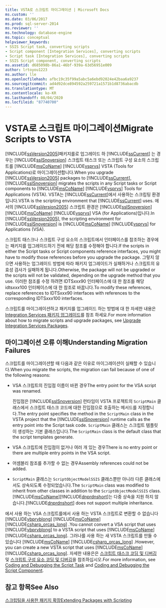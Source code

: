 ```yaml
---
title: VSTA로 스크립트 마이그레이션 | Microsoft Docs
ms.custom: ''
ms.date: 03/06/2017
ms.prod: sql-server-2014
ms.reviewer: ''
ms.technology: database-engine
ms.topic: conceptual
helpviewer_keywords:
- SSIS Script task, converting scripts
- Script component [Integration Services], converting scripts
- Script task [Integration Services], converting scripts
- SSIS Script component, converting scripts
ms.assetid: d685098b-86a1-46bf-939a-63d56951e009
author: lrtoyou1223
ms.author: lle
ms.openlocfilehash: afbc19c35f99a5abc5a6ebd92024e42baa6a9237
ms.sourcegitcommit: ad4d92dce894592a259721a1571b1d8736abacdb
ms.translationtype: MT
ms.contentlocale: ko-KR
ms.lasthandoff: 08/04/2020
ms.locfileid: "87740700"
---
```

# <a name="migrate-scripts-to-vsta"></a><span data-ttu-id="72cbd-102">VSTA로 스크립트 마이그레이션</span><span class="sxs-lookup"><span data-stu-id="72cbd-102">Migrate Scripts to VSTA</span></span>
  <span data-ttu-id="72cbd-103">[!INCLUDE[ssVersion2005](../../includes/ssversion2005-md.md)]패키지를로 업그레이드 하 [!INCLUDE[ssCurrent](../../includes/sscurrent-md.md)] 는 경우는 [!INCLUDE[ssISnoversion](../../includes/ssisnoversion-md.md)] 스크립트 태스크 또는 스크립트 구성 요소의 스크립트를 [!INCLUDE[msCoName](../../includes/msconame-md.md)] [!INCLUDE[vsprvs](../../includes/vsprvs-md.md)] VSTA (Tools for Applications)로 마이그레이션합니다.</span><span class="sxs-lookup"><span data-stu-id="72cbd-103">When you upgrade [!INCLUDE[ssVersion2005](../../includes/ssversion2005-md.md)] packages to [!INCLUDE[ssCurrent](../../includes/sscurrent-md.md)], [!INCLUDE[ssISnoversion](../../includes/ssisnoversion-md.md)] migrates the scripts in any Script tasks or Script components to [!INCLUDE[msCoName](../../includes/msconame-md.md)] [!INCLUDE[vsprvs](../../includes/vsprvs-md.md)] Tools for Applications (VSTA).</span></span> <span data-ttu-id="72cbd-104">VSTA는 [!INCLUDE[ssCurrent](../../includes/sscurrent-md.md)]에서 사용하는 스크립팅 환경입니다.</span><span class="sxs-lookup"><span data-stu-id="72cbd-104">VSTA is the scripting environment that [!INCLUDE[ssCurrent](../../includes/sscurrent-md.md)] uses.</span></span> <span data-ttu-id="72cbd-105">에서의 [!INCLUDE[ssVersion2005](../../includes/ssversion2005-md.md)] 스크립트 환경은 [!INCLUDE[ssISnoversion](../../includes/ssisnoversion-md.md)] [!INCLUDE[msCoName](../../includes/msconame-md.md)] [!INCLUDE[vsprvs](../../includes/vsprvs-md.md)] VSA (for Applications)입니다.</span><span class="sxs-lookup"><span data-stu-id="72cbd-105">In [!INCLUDE[ssVersion2005](../../includes/ssversion2005-md.md)], the scripting environment for [!INCLUDE[ssISnoversion](../../includes/ssisnoversion-md.md)] is [!INCLUDE[msCoName](../../includes/msconame-md.md)] [!INCLUDE[vsprvs](../../includes/vsprvs-md.md)] for Applications (VSA).</span></span>  
  
 <span data-ttu-id="72cbd-106">스크립트 태스크나 스크립트 구성 요소의 스크립트에서 인터페이스를 참조하는 경우에는 패키지를 업그레이드하기 전에 해당 참조를 수정해야 합니다.</span><span class="sxs-lookup"><span data-stu-id="72cbd-106">If the scripts in either the Script tasks or Script components reference interfaces, you might have to modify those references before you upgrade the package.</span></span> <span data-ttu-id="72cbd-107">그렇지 않으면 사용하는 업그레이드 방법에 따라 패키지 업그레이드가 실패하거나 스크립트의 유효성 검사가 실패하게 됩니다.</span><span class="sxs-lookup"><span data-stu-id="72cbd-107">Otherwise, the package will not be upgraded or the scripts will not be validated, depending on the upgrade method that you use.</span></span> <span data-ttu-id="72cbd-108">이러한 참조를 수정 하려면 IDTS*xxx*90 인터페이스에 대 한 참조를 해당 idts*xxx*100 인터페이스에 대 한 참조로 바꿉니다.</span><span class="sxs-lookup"><span data-stu-id="72cbd-108">To modify these references, replace references to IDTS*xxx*90 interfaces with references to the corresponding IDTS*xxx*100 interfaces.</span></span>  
  
 <span data-ttu-id="72cbd-109">스크립트를 마이그레이션하고 패키지를 업그레이드 하는 방법에 대 한 자세한 내용은 [Integration Services 패키지 업그레이드](../../integration-services/install-windows/upgrade-integration-services-packages.md)를 참조 하세요.</span><span class="sxs-lookup"><span data-stu-id="72cbd-109">For more information about how to migrate scripts and upgrade packages, see [Upgrade Integration Services Packages](../../integration-services/install-windows/upgrade-integration-services-packages.md).</span></span>  
  
## <a name="understanding-migration-failures"></a><span data-ttu-id="72cbd-110">마이그레이션 오류 이해</span><span class="sxs-lookup"><span data-stu-id="72cbd-110">Understanding Migration Failures</span></span>  
 <span data-ttu-id="72cbd-111">스크립트를 마이그레이션할 때 다음과 같은 이유로 마이그레이션이 실패할 수 있습니다.</span><span class="sxs-lookup"><span data-stu-id="72cbd-111">When you migrate the scripts, the migration can fail because of one of the following reasons:</span></span>  
  
-   <span data-ttu-id="72cbd-112">VSA 스크립트의 진입점 이름이 바뀐 경우</span><span class="sxs-lookup"><span data-stu-id="72cbd-112">The entry point for the VSA script was renamed.</span></span>  
  
     <span data-ttu-id="72cbd-113">진입점은 [!INCLUDE[ssISnoversion](../../includes/ssisnoversion-md.md)] 런타임이 VSTA 프로젝트의 `ScriptMain` 클래스에서 스크립트 태스크 코드에 대한 진입점으로 호출하는 메서드를 지정합니다.</span><span class="sxs-lookup"><span data-stu-id="72cbd-113">The entry point specifies the method in the `ScriptMain` class in the VSTA project that the [!INCLUDE[ssISnoversion](../../includes/ssisnoversion-md.md)] runtime calls as the entry point into the Script task code.</span></span> <span data-ttu-id="72cbd-114">`ScriptMain` 클래스는 스크립트 템플릿이 생성하는 기본 클래스입니다.</span><span class="sxs-lookup"><span data-stu-id="72cbd-114">The `ScriptMain` class is the default class that the script templates generate.</span></span>  
  
-   <span data-ttu-id="72cbd-115">VSA 스크립트에 진입점이 없거나 여러 개 있는 경우</span><span class="sxs-lookup"><span data-stu-id="72cbd-115">There is no entry point or there are multiple entry points in the VSA script.</span></span>  
  
-   <span data-ttu-id="72cbd-116">어셈블리 참조를 추가할 수 없는 경우</span><span class="sxs-lookup"><span data-stu-id="72cbd-116">Assembly references could not be added.</span></span>  
  
-   <span data-ttu-id="72cbd-117">`ScriptMain` 클래스는 `ScriptObjectModelSSIS` 클래스뿐만 아니라 다른 클래스에서도 상속되도록 수정되었습니다.</span><span class="sxs-lookup"><span data-stu-id="72cbd-117">The `ScriptMain` class was modified to inherit from other classes in addition to the `ScriptObjectModelSSIS` class.</span></span> [!INCLUDE[msCoName](../../includes/msconame-md.md)]<span data-ttu-id="72cbd-118">[!INCLUDE[dnprdnshort](../../includes/dnprdnshort-md.md)]는 다중 상속을 지원 하지 않습니다.</span><span class="sxs-lookup"><span data-stu-id="72cbd-118">[!INCLUDE[dnprdnshort](../../includes/dnprdnshort-md.md)] does not support multiple inheritance.</span></span>  
  
 <span data-ttu-id="72cbd-119">에서 사용 하는 VSA 스크립트를에서 사용 하는 VSTA 스크립트로 변환할 수 없습니다 [!INCLUDE[vbprvblong](../../includes/vbprvblong-md.md)] [!INCLUDE[msCoName](../../includes/msconame-md.md)] [!INCLUDE[csharp_orcas_long](../../includes/csharp-orcas-long-md.md)] .</span><span class="sxs-lookup"><span data-stu-id="72cbd-119">You cannot convert a VSA script that uses [!INCLUDE[vbprvblong](../../includes/vbprvblong-md.md)] to a VSTA script that uses [!INCLUDE[msCoName](../../includes/msconame-md.md)] [!INCLUDE[csharp_orcas_long](../../includes/csharp-orcas-long-md.md)].</span></span> <span data-ttu-id="72cbd-120">그러나를 사용 하는 새 VSTA 스크립트를 만들 수 있습니다 [!INCLUDE[msCoName](../../includes/msconame-md.md)] [!INCLUDE[csharp_orcas_long](../../includes/csharp-orcas-long-md.md)] .</span><span class="sxs-lookup"><span data-stu-id="72cbd-120">However, you can create a new VSTA script that uses [!INCLUDE[msCoName](../../includes/msconame-md.md)] [!INCLUDE[csharp_orcas_long](../../includes/csharp-orcas-long-md.md)].</span></span> <span data-ttu-id="72cbd-121">자세한 내용은은 [스크립트 태스크 코딩 및 디버깅](../../integration-services/control-flow/script-task.md) 및 [스크립트 구성 요소 코딩 및 디버깅](../../integration-services/data-flow/transformations/script-component.md)을 참조하십시오.</span><span class="sxs-lookup"><span data-stu-id="72cbd-121">For more information, see [Coding and Debugging the Script Task](../../integration-services/control-flow/script-task.md) and [Coding and Debugging the Script Component](../../integration-services/data-flow/transformations/script-component.md).</span></span>  
  
## <a name="see-also"></a><span data-ttu-id="72cbd-122">참고 항목</span><span class="sxs-lookup"><span data-stu-id="72cbd-122">See Also</span></span>  
 [<span data-ttu-id="72cbd-123">스크립팅을 사용한 패키지 확장</span><span class="sxs-lookup"><span data-stu-id="72cbd-123">Extending Packages with Scripting</span></span>](../../relational-databases/server-management-objects-smo/tasks/scripting.md)  
  
  
